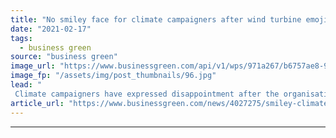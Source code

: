 ```yaml
---
title: "No smiley face for climate campaigners after wind turbine emoji bid is refused"
date: "2021-02-17"
tags: 
  - business green
source: "business green"
image_url: "https://www.businessgreen.com/api/v1/wps/971a267/b6757ae8-9c87-4a31-8001-494d724f1fdc/7/380352233-8e6defb044-c-185x114.jpg"
image_fp: "/assets/img/post_thumbnails/96.jpg"
lead: "
 Climate campaigners have expressed disappointment after the organisation responsible for emojis refused a request to add a wind turbine icon to its lexicon of symbols ..."
article_url: "https://www.businessgreen.com/news/4027275/smiley-climate-campaigners-wind-turbine-emoji-bid-refused"
---
```


---
